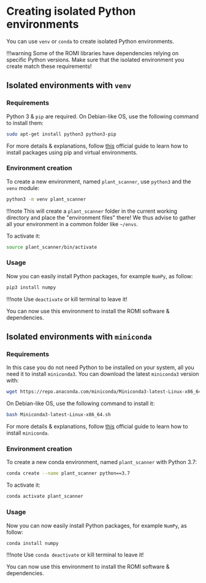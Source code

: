 Creating isolated Python environments
=====================================

You can use `venv` or `conda` to create isolated Python environments.

!!!warning
    Some of the ROMI libraries have dependencies relying on specific Python versions. Make sure that the isolated environment you create match these requirements!


## Isolated environments with `venv`

### Requirements
Python 3 & `pip` are required.
On Debian-like OS, use the following command to install them:
```bash
sudo apt-get install python3 python3-pip
```

For more details & explanations, follow [this](https://packaging.python.org/guides/installing-using-pip-and-virtual-environments/#) official guide to learn how to install packages using pip and virtual environments.


### Environment creation

To create a new environment, named `plant_scanner`, use `python3` and the `venv` module:

```bash
python3 -m venv plant_scanner
```

!!!note
    This will create a `plant_scanner` folder in the current working directory and place the "environment files" there! We thus advise to gather all your environment in a common folder like `~/envs`.

To activate it:

```bash
source plant_scanner/bin/activate
```


### Usage

Now you can easily install Python packages, for example `NumPy`, as follow:
```bash
pip3 install numpy
```

!!!note
    Use `deactivate` or kill terminal to leave it!

You can now use this environment to install the ROMI software & dependencies.


## Isolated environments with `miniconda`

### Requirements
In this case you do not need Python to be installed on your system, all you need it to install `miniconda3`.
You can download the latest `miniconda3` version with:
```bash
wget https://repo.anaconda.com/miniconda/Miniconda3-latest-Linux-x86_64.sh
```

On Debian-like OS, use the following command to install it:
```bash
bash Miniconda3-latest-Linux-x86_64.sh
```

For more details & explanations, follow [this](https://packaging.python.org/guides/installing-using-pip-and-virtual-environments/#) official guide to learn how to install `miniconda`.


### Environment creation

To create a new conda environment, named `plant_scanner` with Python 3.7:

```bash
conda create --name plant_scanner python==3.7
```

To activate it:

```bash
conda activate plant_scanner
```


### Usage

Now you can now easily install Python packages, for example `NumPy`, as follow:
```bash
conda install numpy
```

!!!note
    Use `conda deactivate` or kill terminal to leave it!

You can now use this environment to install the ROMI software & dependencies.

